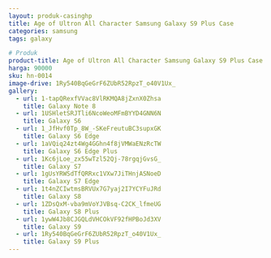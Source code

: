 ```yaml
---
layout: produk-casinghp
title: Age of Ultron All Character Samsung Galaxy S9 Plus Case
categories: samsung
tags: galaxy

# Produk
product-title: Age of Ultron All Character Samsung Galaxy S9 Plus Case
harga: 90000
sku: hn-0014
image-drive: 1Ry540BqGeGrF6ZUbR52RpzT_o40V1Ux_
gallery:
  - url: 1-tapQRexfVVac8VlRKMQA8jZxnX0Zhsa
    title: Galaxy Note 8
  - url: 1USHletSRJTli6NcoWeoMFmBYYD4GNN6N
    title: Galaxy S6
  - url: 1_JfHvf0Tp_8W_-SKeFreutuBC3supxGK
    title: Galaxy S6 Edge
  - url: 1aVQiq24zt4Wg4GGhn4f8jVMWaENzRcTW
    title: Galaxy S6 Edge Plus
  - url: 1Kc6jLoe_zx55wTzl52Qj-78rgqjGvsG_
    title: Galaxy S7
  - url: 1gUsYRWSdTfQRRxc1VXw7JiTHnjASNoeD
    title: Galaxy S7 Edge
  - url: 1t4nZCIwtmsBRVUx7G7yaj2I7YCYFuJRd
    title: Galaxy S8
  - url: 1ZDsQxM-vba9mVoYJVBsq-C2CK_lfmeUG
    title: Galaxy S8 Plus
  - url: 1ywW4Jb8CJGQLdVHCOkVF92fHPBoJd3XV
    title: Galaxy S9
  - url: 1Ry540BqGeGrF6ZUbR52RpzT_o40V1Ux_
    title: Galaxy S9 Plus
---
```

